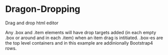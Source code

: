 # Dragon-Dropping
Drag and drop html editor

Any .box and .item elements will have drop targets added (in each empty .box or around and in each .item) when an item drag is intitiated. .box-es are the top level containers and in this example are addinionally Bootstrap4 rows.
